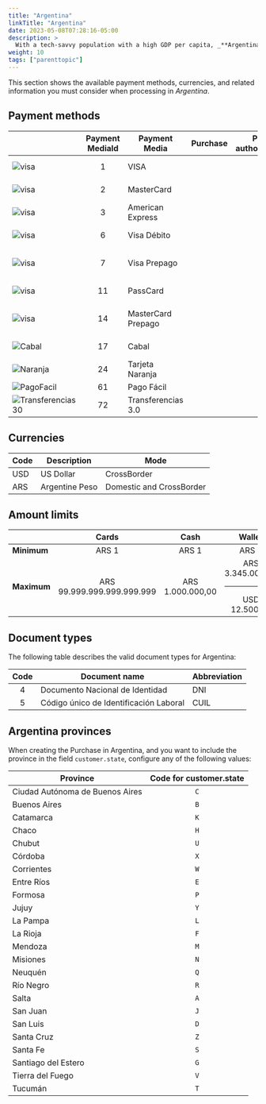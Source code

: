 ```yaml
---
title: "Argentina"
linkTitle: "Argentina"
date: 2023-05-08T07:28:16-05:00
description: >
  With a tech-savvy population with a high GDP per capita, _**Argentina**_ offers an immense opportunity for global merchants despite regulatory restrictions.
weight: 10
tags: ["parenttopic"]
---
```


This section shows the available payment methods, currencies, and related information you must consider when processing in _Argentina_.

## Payment methods

| |Payment MediaId | Payment Media | Purchase | Pre-authorization | Full refund | Partial Refund | Type | Flow |
|-----|:---:|---|:---:|:---:|:---:|:---:|-----|-----|
| <img src="https://s3.amazonaws.com/gateway.test.bamboopayment.com/payment-method-logos/Visa_CreditCard.png" alt="visa" style="" /> | 1 | VISA | <img src="/assets/check_mark_64.png" width="15px"/> | <img src="/assets/x_mark_64.png" width="15px"/> | <img src="/assets/x_mark_64.png" width="15px"/> | <img src="/assets/x_mark_64.png" width="15px"/> | Credit Card | API |
| <img src="https://s3.amazonaws.com/gateway.test.bamboopayment.com/payment-method-logos/MasterCard_CreditCard.png" alt="visa" style="" /> | 2 | MasterCard | <img src="/assets/check_mark_64.png" width="15px"/> | <img src="/assets/x_mark_64.png" width="15px"/> | <img src="/assets/x_mark_64.png" width="15px"/> | <img src="/assets/x_mark_64.png" width="15px"/> | Credit Card | API |
| <img src="https://s3.amazonaws.com/gateway.test.bamboopayment.com/payment-method-logos/AmericanExpress_CreditCard.png" alt="visa" style="" /> | 3 | American Express | <img src="/assets/check_mark_64.png" width="15px"/> | <img src="/assets/x_mark_64.png" width="15px"/> | <img src="/assets/x_mark_64.png" width="15px"/> | <img src="/assets/x_mark_64.png" width="15px"/> | Credit Card | API |
| <img src="https://s3.amazonaws.com/gateway.test.bamboopayment.com/payment-method-logos/Visa_CreditCard.png" alt="visa" style="" /> | 6 | Visa Débito | <img src="/assets/check_mark_64.png" width="15px"/> | <img src="/assets/x_mark_64.png" width="15px"/> | <img src="/assets/x_mark_64.png" width="15px"/> | <img src="/assets/x_mark_64.png" width="15px"/> | Debit Card | API |
| <img src="https://s3.amazonaws.com/gateway.test.bamboopayment.com/payment-method-logos/Visa_CreditCard.png" alt="visa" style="" /> | 7 | Visa Prepago | <img src="/assets/check_mark_64.png" width="15px"/> | <img src="/assets/x_mark_64.png" width="15px"/> | <img src="/assets/x_mark_64.png" width="15px"/> | <img src="/assets/x_mark_64.png" width="15px"/> | Prepaid Credit Card | API |
| <img src="https://s3.amazonaws.com/gateway.test.bamboopayment.com/payment-method-logos/11_passcard_3.png" alt="visa" style="" /> | 11 | PassCard | <img src="/assets/check_mark_64.png" width="15px"/> | <img src="/assets/x_mark_64.png" width="15px"/> | <img src="/assets/x_mark_64.png" width="15px"/> | <img src="/assets/x_mark_64.png" width="15px"/> | Credit Card | API |
| <img src="https://s3.amazonaws.com/gateway.test.bamboopayment.com/payment-method-logos/MasterCard_CreditCard.png" alt="visa" style="" /> | 14 | MasterCard Prepago | <img src="/assets/check_mark_64.png" width="15px"/> | <img src="/assets/x_mark_64.png" width="15px"/> | <img src="/assets/x_mark_64.png" width="15px"/> | <img src="/assets/x_mark_64.png" width="15px"/> | Prepaid Credit Card | API |
| <img src="https://s3.amazonaws.com/gateway.test.bamboopayment.com/payment-method-logos/17_cabal.png" alt="Cabal" style="" /> | 17 | Cabal | <img src="/assets/check_mark_64.png" width="15px"/> | <img src="/assets/x_mark_64.png" width="15px"/> | <img src="/assets/x_mark_64.png" width="15px"/> | <img src="/assets/x_mark_64.png" width="15px"/> | Credit Card | API |
| <img src="https://s3.amazonaws.com/gateway.test.bamboopayment.com/payment-method-logos/TarjetaNaranja_CreditCard.png" alt="Naranja" style="" /> | 24 | Tarjeta Naranja | <img src="/assets/check_mark_64.png" width="15px"/> | <img src="/assets/x_mark_64.png" width="15px"/> | <img src="/assets/x_mark_64.png" width="15px"/> | <img src="/assets/x_mark_64.png" width="15px"/> | Credit Card | API |
| <img src="https://s3.amazonaws.com/gateway.test.bamboopayment.com/payment-method-logos/PagoFacil_PhysicalNetwork.png" alt="PagoFacil" style="" />| 61 | Pago Fácil | <img src="/assets/check_mark_64.png" width="15px"/> | <img src="/assets/x_mark_64.png" width="15px"/> | <img src="/assets/x_mark_64.png" width="15px"/> | <img src="/assets/x_mark_64.png" width="15px"/> | Cash | API |
| <img src="https://s3.amazonaws.com/gateway.test.bamboopayment.com/payment-method-logos/Transferencias_3_0_BankTransfer.png" alt="Transferencias30" style="" />| 72 | Transferencias 3.0 | <img src="/assets/check_mark_64.png" width="15px"/> | <img src="/assets/x_mark_64.png" width="15px"/> | <img src="/assets/x_mark_64.png" width="15px"/> | <img src="/assets/x_mark_64.png" width="15px"/> | Wallet | API |

## Currencies

| Code | Description    | Mode                     |
|------|----------------|--------------------------|
| USD  | US Dollar      | CrossBorder              |
| ARS  | Argentine Peso | Domestic and CrossBorder |

## Amount limits

|  | Cards | Cash | Wallet |
|---|:---:|:---:|:---:|
| **Minimum** | ARS 1 | ARS 1 | ARS 1 |
| **Maximum** | ARS 99.999.999.999.999.999 | ARS 1.000.000,00 | ARS 3.345.000,00<hr>USD 12.500,00 |

## Document types
The following table describes the valid document types for Argentina:

| Code | Document name                          | Abbreviation |
|:----:|----------------------------------------|--------------|
| 4    | Documento Nacional de Identidad        | DNI          |
| 5    | Código único de Identificación Laboral | CUIL         |

## Argentina provinces
When creating the Purchase in Argentina, and you want to include the province in the field `customer.state`, configure any of the following values:

<div id="shortTable"></div>

| Province | Code for **customer.state** |
|---|:-:|
| Ciudad Autónoma de Buenos Aires | `C` |
| Buenos Aires | `B` |
| Catamarca | `K` |
| Chaco | `H` |
| Chubut | `U` |
| Córdoba | `X` |
| Corrientes | `W` |
| Entre Ríos | `E` |
| Formosa | `P` |
| Jujuy | `Y` |
| La Pampa | `L` |
| La Rioja | `F` |
| Mendoza | `M` |
| Misiones | `N` |
| Neuquén | `Q` |
| Río Negro | `R` |
| Salta | `A` |
| San Juan | `J` |
| San Luis | `D` |
| Santa Cruz | `Z` |
| Santa Fe | `S` |
| Santiago del Estero | `G` |
| Tierra del Fuego | `V` |
| Tucumán | `T` |